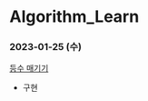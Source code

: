 # Algorithm_Learn
### 2023-01-25 (수)
[등수 매기기](https://school.programmers.co.kr/learn/courses/30/lessons/120882)
- 구현
